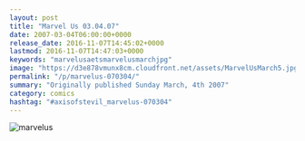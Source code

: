 ```yaml
---
layout: post
title: "Marvel Us 03.04.07"
date: 2007-03-04T06:00:00+0000
release_date: 2016-11-07T14:45:02+0000
lastmod: 2016-11-07T14:47:03+0000
keywords: "marvelusaetsmarvelusmarchjpg"
image: "https://d3e878vmunx8cm.cloudfront.net/assets/MarvelUsMarch5.jpg"
permalink: "/p/marvelus-070304/"
summary: "Originally published Sunday March, 4th 2007"
category: comics
hashtag: "#axisofstevil_marvelus-070304"
---
```


![marvelus](https://d3e878vmunx8cm.cloudfront.net/assets/MarvelUsMarch5.jpg)
